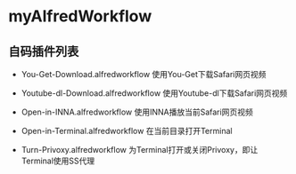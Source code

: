 # myAlfredWorkflow

## 自码插件列表

- You-Get-Download.alfredworkflow  使用You-Get下载Safari网页视频

- Youtube-dl-Download.alfredworkflow  使用Youtube-dl下载Safari网页视频

- Open-in-INNA.alfredworkflow  使用INNA播放当前Safari网页视频

- Open-in-Terminal.alfredworkflow  在当前目录打开Terminal

- Turn-Privoxy.alfredworkflow  为Terminal打开或关闭Privoxy，即让Terminal使用SS代理
